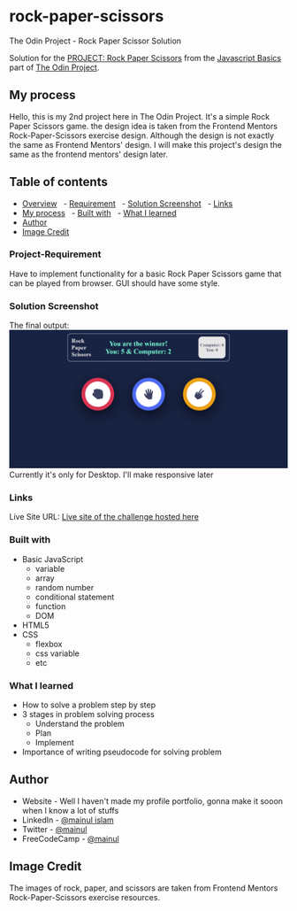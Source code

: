 # rock-paper-scissors
The Odin Project - Rock Paper Scissor Solution

Solution for the [PROJECT: Rock Paper Scissors](https://www.theodinproject.com/paths/foundations/courses/foundations/lessons/rock-paper-scissors) from the [Javascript Basics](https://www.theodinproject.com/paths/foundations/courses/foundations#javascript-basics) part of [The Odin Project](https://www.theodinproject.com/).

## My process
Hello, this is my 2nd project here in The Odin Project. It's a simple Rock Paper Scissors game.
the design idea is taken from the Frontend Mentors Rock-Paper-Scissors exercise design. Although the design is not exactly the same as Frontend Mentors' design. I will make this project's design the same as the frontend mentors' design later.

## Table of contents
- [Overview](#overview)
  - [Requirement](#project-requirement)
  - [Solution Screenshot](#solution-screenshot)
  - [Links](#links)
- [My process](#my-process)
  - [Built with](#built-with)
  - [What I learned](#what-i-learned)
- [Author](#author)
- [Image Credit](#image-credit)


### Project-Requirement
Have to implement functionality for a basic Rock Paper Scissors game that can be played from browser. GUI should have some style.


### Solution Screenshot
The final output:
![Desktop-view](image/final-look.png)
Currently it's only for Desktop. I'll make responsive later

### Links
Live Site URL: [Live site of the challenge hosted here](#)

### Built with
- Basic JavaScript
    - variable
    - array
    - random number
    - conditional statement
    - function
    - DOM
- HTML5
- CSS
    - flexbox
    - css variable
    - etc

### What I learned
- How to solve a problem step by step
- 3 stages in problem solving process
    - Understand the problem
    - Plan
    - Implement
- Importance of writing pseudocode for solving problem


## Author
- Website - Well I haven't made my profile portfolio, gonna make it sooon when I know a lot of stuffs
- LinkedIn - [@mainul islam](https://www.linkedin.com/in/mainul-islam-nirob/)
- Twitter - [@mainul](https://twitter.com/Mainuli96601040)
- FreeCodeCamp - [@mainul](https://www.freecodecamp.org/mainul)

## Image Credit
The images of rock, paper, and scissors are taken from Frontend Mentors Rock-Paper-Scissors exercise resources. 